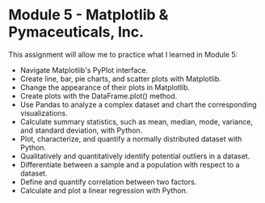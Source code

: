 # Module 5 - Matplotlib & Pymaceuticals, Inc.
 This assignment will allow me to practice what I learned in Module 5:
 
 * Navigate Matplotlib's PyPlot interface.
 * Create line, bar, pie charts, and scatter plots with Matplotlib.
 * Change the appearance of their plots in Matplotlib.
 * Create plots with the DataFrame.plot() method.
 * Use Pandas to analyze a complex dataset and chart the corresponding visualizations.
 * Calculate summary statistics, such as mean, median, mode, variance, and standard deviation, with Python.
 * Plot, characterize, and quantify a normally distributed dataset with Python.
 * Qualitatively and quantitatively identify potential outliers in a dataset.
 * Differentiate between a sample and a population with respect to a dataset.
 * Define and quantify correlation between two factors.
 * Calculate and plot a linear regression with Python.
